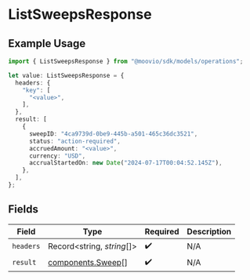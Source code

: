 # ListSweepsResponse

## Example Usage

```typescript
import { ListSweepsResponse } from "@moovio/sdk/models/operations";

let value: ListSweepsResponse = {
  headers: {
    "key": [
      "<value>",
    ],
  },
  result: [
    {
      sweepID: "4ca9739d-0be9-445b-a501-465c36dc3521",
      status: "action-required",
      accruedAmount: "<value>",
      currency: "USD",
      accrualStartedOn: new Date("2024-07-17T00:04:52.145Z"),
    },
  ],
};
```

## Fields

| Field                                                  | Type                                                   | Required                                               | Description                                            |
| ------------------------------------------------------ | ------------------------------------------------------ | ------------------------------------------------------ | ------------------------------------------------------ |
| `headers`                                              | Record<string, *string*[]>                             | :heavy_check_mark:                                     | N/A                                                    |
| `result`                                               | [components.Sweep](../../models/components/sweep.md)[] | :heavy_check_mark:                                     | N/A                                                    |